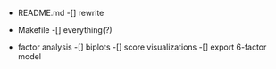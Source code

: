 - README.md
    -[] rewrite

- Makefile
    -[] everything(?)

- factor analysis
    -[] biplots
    -[] score visualizations
    -[] export 6-factor model

  
  